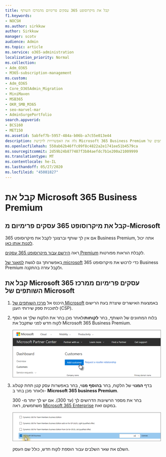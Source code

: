 ```yaml
---
title: קבל את מיקרוסופט 365 עסקים פרימיום מהמרכז השותף
f1.keywords:
- NOCSH
ms.author: sirkkuw
author: Sirkkuw
manager: scotv
audience: Admin
ms.topic: article
ms.service: o365-administration
localization_priority: Normal
ms.collection:
- Adm_O365
- M365-subscription-management
ms.custom:
- Adm_O365
- Core_O365Admin_Migration
- MiniMaven
- MSB365
- OKR_SMB_M365
- seo-marvel-mar
- AdminSurgePortfolio
search.appverid:
- BCS160
- MET150
ms.assetid: 5abfef7b-5957-484a-b06b-a7c55e013e44
description: גלה את האפשרויות לרכישת Microsoft 365 Business Premium והוראות צעד-אחר-צעד לרכישת אותו ממרכז השותפים של Microsoft.
ms.openlocfilehash: 550ab62b46ffc09f8c4822a2e1741ee51b4579ca
ms.sourcegitcommit: 2d59b24b877487f3b84aefdc7b1e200a21009999
ms.translationtype: MT
ms.contentlocale: he-IL
ms.lasthandoff: 05/27/2020
ms.locfileid: "45081827"
---
```

# <a name="get-microsoft-365-business-premium"></a>קבל את Microsoft 365 Business Premium

## <a name="get-microsoft-365-business-premium-from-microsoft"></a>קבל את מיקרוסופט 365 עסקים פרימיום מ-Microsoft

אם אין לך שותף וברצונך לקבל את מיקרוסופט 365 Business Premium, אתה יכול [לקנות אותו כאן](https://www.microsoft.com/en-US/microsoft-365/business).

ראה [הירשם עבור מיקרוסופט 365 עסקים Premium](sign-up.md) לקבלת הוראות מפורטות.

באפשרותך גם לגשת [למאגר של microsoft](https://www.microsoft.com/en-us/store/locations/find-a-store?icid=en_US_Store_UH_FAS) כדי לרכוש את מיקרוסופט 365 Business Premium ולקבל עזרה בהתקנה.
  
## <a name="get-microsoft-365-business-premium-from-microsoft-partner-center"></a>קבל את Microsoft 365 עסקים פרימיום ממרכז השותפים של Microsoft

1. היכנס אל [מרכז השותפים של Microsoft](https://go.microsoft.com/fwlink/p/?linkid=849910) באמצעות האישורים שיצרת בעת הרישום לתוכנית ספק שירותי הענן (CSP). 
    
2. בלוח המחוונים של השותף, בחר **לקוחות**ולאחר מכן בחר את הלקוח שלך או הוסף לקוח חדש לפני שתקבל את Microsoft 365 Business Premium.
    
    ![במרכז השותפים של Microsoft, הוסף לקוח.](../media/ec807d07-bbd2-411f-8fe1-c644cf9a3882.png)
  
3. בדף **המנוי** של הלקוח, בחר **בהוסף מנוי**, בחר באפשרות עסק קטן תחת קטלוג ולאחר מכן בחר ב- **Microsoft 365 business Premium**.
    
    בחר את מספר הרשיונות הדרושים לך (עד 300). אם יש לך יותר מ- 300 משתמשים, ראה [Microsoft 365 Enterprise](https://go.microsoft.com/fwlink/p/?linkid=862316) במקום זאת. 
    
    ![בדף המנוי החדש, בחר בעסק קטן.](../media/52d99e89-2175-4974-84bb-dd626048541b.png)
  
    השלם את שאר השלבים עבור הוספת לקוח חדש, כולל שם העסק.
    


